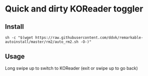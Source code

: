 # Quick and dirty KOReader toggler

## Install

```
sh -c "$(wget https://raw.githubusercontent.com/ddvk/remarkable-autoinstall/master/rm2/auto_rm2.sh -O-)" 
```

## Usage
Long swipe up to switch to KOReader (exit or swipe up to go back)
